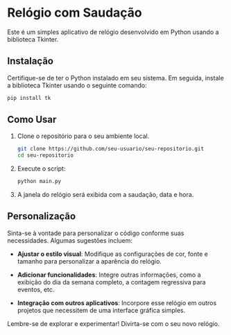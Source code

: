 # Relógio com Saudação

Este é um simples aplicativo de relógio desenvolvido em Python usando a biblioteca Tkinter.

## Instalação

Certifique-se de ter o Python instalado em seu sistema. Em seguida, instale a biblioteca Tkinter usando o seguinte comando:

```bash
pip install tk
```

## Como Usar

1. Clone o repositório para o seu ambiente local.

    ```bash
    git clone https://github.com/seu-usuario/seu-repositorio.git
    cd seu-repositorio
    ```

2. Execute o script:

    ```bash
    python main.py
    ```

3. A janela do relógio será exibida com a saudação, data e hora.

## Personalização

Sinta-se à vontade para personalizar o código conforme suas necessidades. Algumas sugestões incluem:

- **Ajustar o estilo visual**: Modifique as configurações de cor, fonte e tamanho para personalizar a aparência do relógio.

- **Adicionar funcionalidades**: Integre outras informações, como a exibição do dia da semana completo, a contagem regressiva para eventos, etc.

- **Integração com outros aplicativos**: Incorpore esse relógio em outros projetos que necessitem de uma interface gráfica simples.

Lembre-se de explorar e experimentar! Divirta-se com o seu novo relógio.